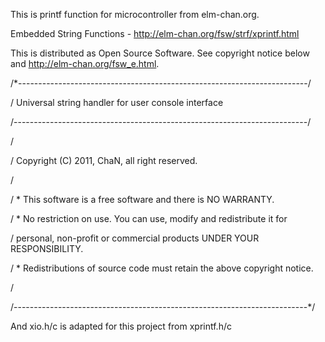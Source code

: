 This is printf function for microcontroller from elm-chan.org.

Embedded String Functions - http://elm-chan.org/fsw/strf/xprintf.html

This is distributed as Open Source Software. See copyright notice below and
http://elm-chan.org/fsw_e.html.

/*------------------------------------------------------------------------/

/  Universal string handler for user console interface

/-------------------------------------------------------------------------/

/

/  Copyright (C) 2011, ChaN, all right reserved.

/

/ * This software is a free software and there is NO WARRANTY.

/ * No restriction on use. You can use, modify and redistribute it for

/   personal, non-profit or commercial products UNDER YOUR RESPONSIBILITY.

/ * Redistributions of source code must retain the above copyright notice.

/

/-------------------------------------------------------------------------*/


And xio.h/c is adapted for this project from xprintf.h/c

